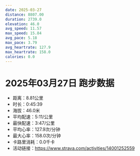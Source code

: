 ```yaml
---
date: 2025-03-27
distance: 8807.00
duration: 2739.0
elevation: 46.0
avg_speed: 11.57
max_speed: 15.84
avg_pace: 5.18
max_pace: 3.79
avg_heartrate: 127.9
max_heartrate: 158.0
calories: 0.0
---
```


# 2025年03月27日 跑步数据

- 距离：8.81公里
- 时长：0:45:39
- 海拔：46.0米
- 平均配速：5:11/公里
- 最快配速：3:47/公里
- 平均心率：127.9次/分钟
- 最大心率：158.0次/分钟
- 卡路里消耗：0.0千卡
- 活动链接：https://www.strava.com/activities/14001252559
